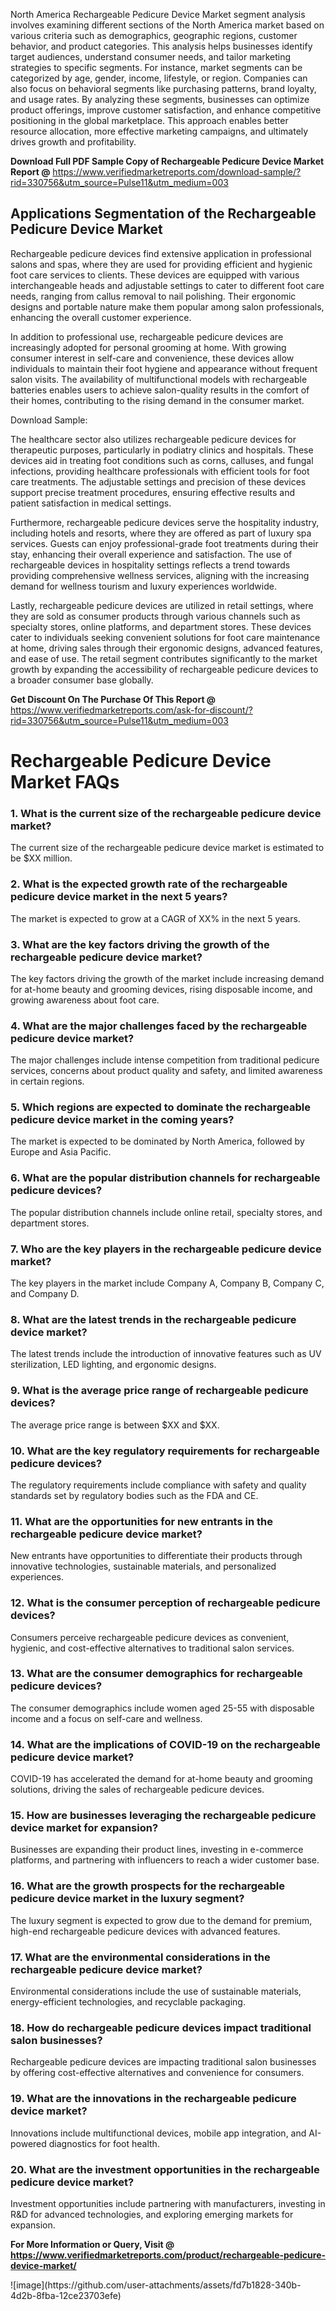  <p>North America Rechargeable Pedicure Device Market segment analysis involves examining different sections of the North America market based on various criteria such as demographics, geographic regions, customer behavior, and product categories. This analysis helps businesses identify target audiences, understand consumer needs, and tailor marketing strategies to specific segments. For instance, market segments can be categorized by age, gender, income, lifestyle, or region. Companies can also focus on behavioral segments like purchasing patterns, brand loyalty, and usage rates. By analyzing these segments, businesses can optimize product offerings, improve customer satisfaction, and enhance competitive positioning in the global marketplace. This approach enables better resource allocation, more effective marketing campaigns, and ultimately drives growth and profitability.</p><p><span class="font-[700]"><strong>Download Full PDF Sample Copy of&nbsp;Rechargeable Pedicure Device Market Report @</strong>&nbsp;</span><span class="font-[700]"><a href="https://www.verifiedmarketreports.com/download-sample/?rid=330756&amp;utm_source=Pulse11&amp;utm_medium=003&amp;trk=article-ssr-frontend-pulse_little-text-block" target="_blank" data-tracking-control-name="article-ssr-frontend-pulse_little-text-block" data-tracking-will-navigate="" data-test-link="">https://www.verifiedmarketreports.com/download-sample/?rid=330756&amp;utm_source=Pulse11&amp;utm_medium=003</a></span></p> <h2>Applications Segmentation of the Rechargeable Pedicure Device Market</h2><p>Rechargeable pedicure devices find extensive application in professional salons and spas, where they are used for providing efficient and hygienic foot care services to clients. These devices are equipped with various interchangeable heads and adjustable settings to cater to different foot care needs, ranging from callus removal to nail polishing. Their ergonomic designs and portable nature make them popular among salon professionals, enhancing the overall customer experience.</p><p>In addition to professional use, rechargeable pedicure devices are increasingly adopted for personal grooming at home. With growing consumer interest in self-care and convenience, these devices allow individuals to maintain their foot hygiene and appearance without frequent salon visits. The availability of multifunctional models with rechargeable batteries enables users to achieve salon-quality results in the comfort of their homes, contributing to the rising demand in the consumer market.</p>Download Sample:<p>The healthcare sector also utilizes rechargeable pedicure devices for therapeutic purposes, particularly in podiatry clinics and hospitals. These devices aid in treating foot conditions such as corns, calluses, and fungal infections, providing healthcare professionals with efficient tools for foot care treatments. The adjustable settings and precision of these devices support precise treatment procedures, ensuring effective results and patient satisfaction in medical settings.</p><p>Furthermore, rechargeable pedicure devices serve the hospitality industry, including hotels and resorts, where they are offered as part of luxury spa services. Guests can enjoy professional-grade foot treatments during their stay, enhancing their overall experience and satisfaction. The use of rechargeable devices in hospitality settings reflects a trend towards providing comprehensive wellness services, aligning with the increasing demand for wellness tourism and luxury experiences worldwide.</p><p>Lastly, rechargeable pedicure devices are utilized in retail settings, where they are sold as consumer products through various channels such as specialty stores, online platforms, and department stores. These devices cater to individuals seeking convenient solutions for foot care maintenance at home, driving sales through their ergonomic designs, advanced features, and ease of use. The retail segment contributes significantly to the market growth by expanding the accessibility of rechargeable pedicure devices to a broader consumer base globally.</p><p><strong>Get Discount On The Purchase Of This Report @</strong> <a href="Get Discount On The Purchase Of This Report @ https://www.verifiedmarketreports.com/ask-for-discount/?rid=330756&amp;utm_source=Pulse11&amp;utm_medium=003" target="_blank">https://www.verifiedmarketreports.com/ask-for-discount/?rid=330756&amp;utm_source=Pulse11&amp;utm_medium=003</a> &nbsp;</p><h1>Rechargeable Pedicure Device Market FAQs</h1><h3>1. What is the current size of the rechargeable pedicure device market?</h3><p>The current size of the rechargeable pedicure device market is estimated to be $XX million.</p><h3>2. What is the expected growth rate of the rechargeable pedicure device market in the next 5 years?</h3><p>The market is expected to grow at a CAGR of XX% in the next 5 years.</p><h3>3. What are the key factors driving the growth of the rechargeable pedicure device market?</h3><p>The key factors driving the growth of the market include increasing demand for at-home beauty and grooming devices, rising disposable income, and growing awareness about foot care.</p><h3>4. What are the major challenges faced by the rechargeable pedicure device market?</h3><p>The major challenges include intense competition from traditional pedicure services, concerns about product quality and safety, and limited awareness in certain regions.</p><h3>5. Which regions are expected to dominate the rechargeable pedicure device market in the coming years?</h3><p>The market is expected to be dominated by North America, followed by Europe and Asia Pacific.</p><h3>6. What are the popular distribution channels for rechargeable pedicure devices?</h3><p>The popular distribution channels include online retail, specialty stores, and department stores.</p><h3>7. Who are the key players in the rechargeable pedicure device market?</h3><p>The key players in the market include Company A, Company B, Company C, and Company D.</p><h3>8. What are the latest trends in the rechargeable pedicure device market?</h3><p>The latest trends include the introduction of innovative features such as UV sterilization, LED lighting, and ergonomic designs.</p><h3>9. What is the average price range of rechargeable pedicure devices?</h3><p>The average price range is between $XX and $XX.</p><h3>10. What are the key regulatory requirements for rechargeable pedicure devices?</h3><p>The regulatory requirements include compliance with safety and quality standards set by regulatory bodies such as the FDA and CE.</p><h3>11. What are the opportunities for new entrants in the rechargeable pedicure device market?</h3><p>New entrants have opportunities to differentiate their products through innovative technologies, sustainable materials, and personalized experiences.</p><h3>12. What is the consumer perception of rechargeable pedicure devices?</h3><p>Consumers perceive rechargeable pedicure devices as convenient, hygienic, and cost-effective alternatives to traditional salon services.</p><h3>13. What are the consumer demographics for rechargeable pedicure devices?</h3><p>The consumer demographics include women aged 25-55 with disposable income and a focus on self-care and wellness.</p><h3>14. What are the implications of COVID-19 on the rechargeable pedicure device market?</h3><p>COVID-19 has accelerated the demand for at-home beauty and grooming solutions, driving the sales of rechargeable pedicure devices.</p><h3>15. How are businesses leveraging the rechargeable pedicure device market for expansion?</h3><p>Businesses are expanding their product lines, investing in e-commerce platforms, and partnering with influencers to reach a wider customer base.</p><h3>16. What are the growth prospects for the rechargeable pedicure device market in the luxury segment?</h3><p>The luxury segment is expected to grow due to the demand for premium, high-end rechargeable pedicure devices with advanced features.</p><h3>17. What are the environmental considerations in the rechargeable pedicure device market?</h3><p>Environmental considerations include the use of sustainable materials, energy-efficient technologies, and recyclable packaging.</p><h3>18. How do rechargeable pedicure devices impact traditional salon businesses?</h3><p>Rechargeable pedicure devices are impacting traditional salon businesses by offering cost-effective alternatives and convenience for consumers.</p><h3>19. What are the innovations in the rechargeable pedicure device market?</h3><p>Innovations include multifunctional devices, mobile app integration, and AI-powered diagnostics for foot health.</p><h3>20. What are the investment opportunities in the rechargeable pedicure device market?</h3><p>Investment opportunities include partnering with manufacturers, investing in R&D for advanced technologies, and exploring emerging markets for expansion.</p></body></html><p><strong>For More Information or Query, Visit @ <a href="https://www.verifiedmarketreports.com/product/rechargeable-pedicure-device-market/" target="_blank">https://www.verifiedmarketreports.com/product/rechargeable-pedicure-device-market/</a></strong></p>
![image](https://github.com/user-attachments/assets/fd7b1828-340b-4d2b-8fba-12ce23703efe)
